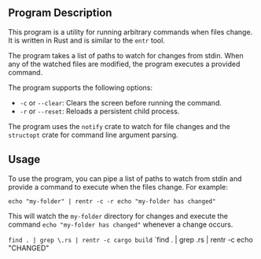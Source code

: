 ## Program Description

This program is a utility for running arbitrary commands when files change. It is written in Rust and is similar to the `entr` tool.

The program takes a list of paths to watch for changes from stdin. When any of the watched files are modified, the program executes a provided command.

The program supports the following options:

- `-c` or `--clear`: Clears the screen before running the command.
- `-r` or `--reset`: Reloads a persistent child process.

The program uses the `notify` crate to watch for file changes and the `structopt` crate for command line argument parsing.

## Usage

To use the program, you can pipe a list of paths to watch from stdin and provide a command to execute when the files change. For example:

```
echo "my-folder" | rentr -c -r echo "my-folder has changed"
```

This will watch the `my-folder` directory for changes and execute the command `echo "my-folder has changed"` whenever a change occurs.

`find . | grep \.rs | rentr -c cargo build`
`find . | grep \.rs | rentr -c echo "CHANGED"